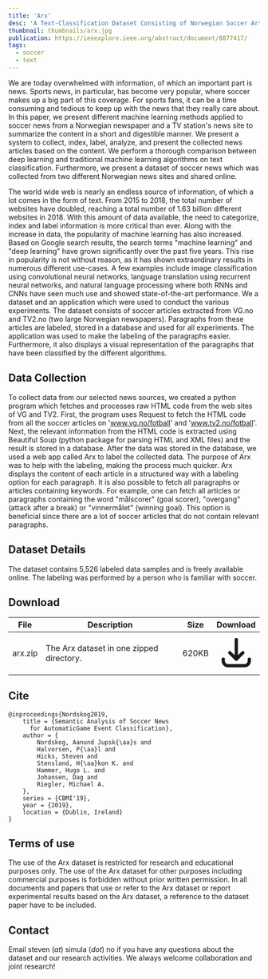 ```yaml
---
title: 'Arx'
desc: 'A Text-Classification Dataset Consisting of Norwegian Soccer Articles from VG and TV2.'
thumbnail: thumbnails/arx.jpg
publication: https://ieeexplore.ieee.org/abstract/document/8877417/
tags:
  - soccer
  - text
---
```


We are today overwhelmed with information, of which an important part is news. Sports news, in particular, has become very popular, where soccer makes up a big part of this coverage. For sports fans, it can be a time consuming and tedious to keep up with the news that they really
care about. In this paper, we present different machine learning methods applied to soccer news from a Norwegian newspaper and a TV station's news site to summarize the content in a short and digestible manner. We present a system to collect, index, label, analyze, and present the collected news articles based on the content. We perform a thorough comparison between deep learning and traditional machine learning algorithms on text classification. Furthermore, we present a dataset of soccer news which was collected from two different Norwegian news sites and shared online.

The world wide web is nearly an endless source of information, of which a lot comes in the form of text. From 2015 to 2018, the total number of websites have doubled, reaching a total number of 1.63 billion different websites in 2018. With this amount of data available, the need to categorize, index and label information is more critical than ever. Along with the increase in data, the popularity of machine learning has also increased. Based on Google search results, the search terms "machine learning" and "deep learning" have grown significantly over the past five years. This rise in popularity is not without reason, as it has shown extraordinary results in numerous different use-cases. A few examples include image classification using convolutional neural networks, language translation using recurrent neural networks, and natural language processing where both RNNs and CNNs have seen much use and showed state-of-the-art performance. We a dataset and an application which were used to conduct the various experiments. The dataset consists of soccer articles extracted from VG.no and TV2.no (two large Norwegian newspapers). Paragraphs from these articles are labeled, stored in a database and used for all experiments. The application was used to make the labeling of the paragraphs easier. Furthermore, it also displays a visual representation of the paragraphs that have been classified by the different algorithms.

## Data Collection
To collect data from our selected news sources, we created a python program which fetches and processes raw HTML code from the web sites of VG and TV2. First, the program uses Request to fetch the HTML code from all the soccer articles on 'www.vg.no/fotball' and 'www.tv2.no/fotball'. Next, the relevant information from the HTML code is extracted using Beautiful Soup (python package for parsing HTML and XML files) and the result is stored in a database. After the data was stored in the database, we used a web app called Arx to label the collected data. The purpose of Arx was to help with the labeling, making the process much quicker. Arx displays the content of each article in a structured way with a labeling option for each paragraph. It is also possible to fetch all paragraphs or articles containing keywords. For example, one can fetch all articles or paragraphs containing the word "målscorer" (goal scorer), "overgang" (attack after a break) or "vinnermålet" (winning goal). This option is beneficial since there are a lot of soccer articles that do not contain relevant paragraphs.

## Dataset Details
The dataset contains 5,526 labeled data samples and is freely available online. The labeling was performed by a person who is familiar with soccer.

## Download
| File | Description | Size | Download |
| --- | --- | --- | :---: |
| arx.zip | The Arx dataset in one zipped directory. | 620KB | [<svg xmlns="http://www.w3.org/2000/svg" class="h-6 w-6 m-0 inline-block" fill="none" viewBox="0 0 24 24" stroke="currentColor"><path stroke-linecap="round" stroke-linejoin="round" stroke-width="2" d="M4 16v1a3 3 0 003 3h10a3 3 0 003-3v-1m-4-4l-4 4m0 0l-4-4m4 4V4" /></svg>](https://datasets.simula.no/downloads/arx.zip) |

## Cite

    @inproceedings{Nordskog2019,
        title = {Semantic Analysis of Soccer News 
          for AutomaticGame Event Classification},
        author = {
            Nordskog, Aanund Jupsk{\aa}s and
            Halvorsen, P{\aa}l and
            Hicks, Steven and
            Stensland, H{\aa}kon K. and
            Hammer, Hugo L. and
            Johansen, Dag and
            Riegler, Michael A.
        },
        series = {CBMI'19},
        year = {2019},
        location = {Dublin, Ireland}
    }

## Terms of use
The use of the Arx dataset is restricted for research and educational purposes only. The use of the Arx dataset for other purposes including commercial purposes is forbidden without prior written permission. In all documents and papers that use or refer to the Arx dataset or report experimental results based on the Arx dataset, a reference to the dataset paper have to be included.

## Contact
Email steven (_at_) simula (_dot_) no if you have any questions about the dataset and our research activities. We always welcome collaboration and joint research!